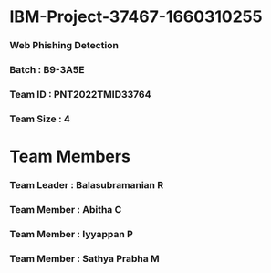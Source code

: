 # IBM-Project-37467-1660310255
### Web Phishing Detection
### Batch : B9-3A5E
### Team ID : PNT2022TMID33764
### Team Size : 4
# Team Members
### Team Leader : Balasubramanian R
### Team Member : Abitha C
### Team Member : Iyyappan P
### Team Member : Sathya Prabha M 
